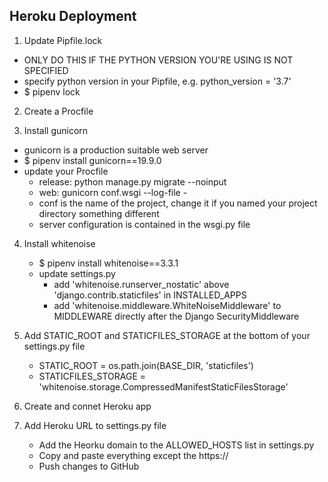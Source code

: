 ## Heroku Deployment

1. Update Pipfile.lock

* ONLY DO THIS IF THE PYTHON VERSION YOU'RE USING IS NOT SPECIFIED
* specify python version in your Pipfile, e.g. python_version = '3.7'
* $ pipenv lock

2. Create a Procfile

3. Install gunicorn

* gunicorn is a production suitable web server
* $ pipenv install gunicorn==19.9.0
* update your Procfile
	* release: python manage.py migrate --noinput
	* web: gunicorn conf.wsgi --log-file -
	* conf is the name of the project, change it if you named your project directory something different
	* server configuration is contained in the wsgi.py file

4. Install whitenoise

	* $ pipenv install whitenoise==3.3.1
	* update settings.py
		* add 'whitenoise.runserver_nostatic' above 'django.contrib.staticfiles' in INSTALLED_APPS
		* add 'whitenoise.middleware.WhiteNoiseMiddleware' to MIDDLEWARE directly after the Django SecurityMiddleware

5. Add STATIC_ROOT and STATICFILES_STORAGE at the bottom of your settings.py file

	* STATIC_ROOT = os.path.join(BASE_DIR, 'staticfiles')
	* STATICFILES_STORAGE = 'whitenoise.storage.CompressedManifestStaticFilesStorage'

6. Create and connet Heroku app

7. Add Heroku URL to settings.py file

	* Add the Heorku domain to the ALLOWED_HOSTS list in settings.py
	* Copy and paste everything except the https://
	* Push changes to GitHub
